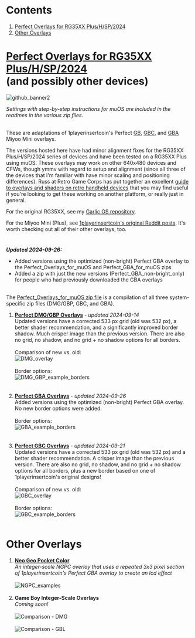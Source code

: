 # Contents
1. [Perfect Overlays for RG35XX Plus/H/SP/2024](https://github.com/mugwomp93/muOS_Customization/tree/main#perfect-overlays-for-rg35xx-plushsp2024and-possibly-other-devices)
2. [Other Overlays](https://github.com/mugwomp93/muOS_Customization/tree/main#other-overlays)

# [Perfect Overlays for RG35XX Plus/H/SP/2024](https://github.com/mugwomp93/muOS_Customization/blob/main/Perfect_Overlays_for_muOS.zip)<br>(and possibly other devices)
![github_banner2](https://github.com/user-attachments/assets/901f929a-1d00-4c1b-acb1-4f7da8d07a4b)

*Settings with step-by-step instructions for muOS are included in the readmes in the various zip files.*<br><br>

These are adaptations of 1playerinsertcoin's Perfect [GB](https://www.reddit.com/r/MiyooMini/comments/18e2o0z/i_remastered_my_game_boy_dmg_overlay/), [GBC](https://www.reddit.com/r/MiyooMini/comments/1857xa7/i_made_a_game_boy_color_overlay/), and [GBA](https://www.reddit.com/r/MiyooMini/comments/18ovuld/i_made_a_game_boy_advance_overlay/) Miyoo Mini overlays.

The versions hosted here have had minor alignment fixes for the RG35XX Plus/H/SP/2024 series of devices and have been tested on a RG35XX Plus using muOS. These overlays may work on other 640x480 devices and CFWs, though ymmv with regard to setup and alignment (since all three of the devices that I'm familiar with have minor scaling and positioning differences). Russ at Retro Game Corps has put together an excellent [guide to overlays and shaders on retro handheld devices](https://retrogamecorps.com/2024/09/01/guide-shaders-and-overlays-on-retro-handhelds/) that you may find useful if you're looking to get these working on another platform, or really just in general.

For the original RG35XX, see my [Garlic OS repository](https://github.com/mugwomp93/GarlicOS_Customization).

For the Miyoo Mini (Plus), see [1playerinsertcoin's original Reddit posts](https://www.reddit.com/u/1playerinsertcoin/s/yhapRMwOJz). It's worth checking out all of their other overlays, too.
#
***Updated 2024-09-26:***
- Added versions using the optimized (non-bright) Perfect GBA overlay to the Perfect_Overlays_for_muOS and Perfect_GBA_for_muOS zips
- Added a zip with just the new versions (Perfect_GBA_non-bright_only) for people who had previously downloaded the GBA overlays<br><br>

The [Perfect_Overlays_for_muOS zip file](https://github.com/mugwomp93/muOS_Customization/blob/main/Perfect_Overlays_for_muOS.zip) is a compilation of all three system-specific zip files (DMG/GBP, GBC, and GBA).

1. **[Perfect DMG/GBP Overlays](https://github.com/mugwomp93/muOS_Customization/blob/main/Perfect_DMG_GBP_for_muOS.zip)** - *updated 2024-09-14*<br>Updated versions have a corrected 533 px grid (old was 532 px), a better shader recommendation, and a significantly improved border shadow. Much crisper image than the previous version. There are also no grid, no shadow, and no grid + no shadow options for all borders.<br><br>Comparison of new vs. old:<br>![DMG_overlay](https://github.com/user-attachments/assets/3b41e2a5-c3fa-4a41-b9a7-3f7010400ba4)<br><br>Border options:<br>![DMG_GBP_example_borders](https://github.com/user-attachments/assets/ddad0d35-1a17-4564-aed2-97aa497bd7db)<br><br><br>
2. **[Perfect GBA Overlays](https://github.com/mugwomp93/muOS_Customization/blob/main/Perfect_GBA_for_muOS.zip)** - *updated 2024-09-26*<br>Added versions using the optimized (non-bright) Perfect GBA overlay. No new border options were added.<br><br>Border options:<br>![GBA_example_borders](https://github.com/user-attachments/assets/17c2ddcf-d249-4d77-9d1a-12816d978408)<br><br><br>
3. **[Perfect GBC Overlays](https://github.com/mugwomp93/muOS_Customization/blob/main/Perfect_GBC_for_muOS.zip)** - *updated 2024-09-21*<br>Updated versions have a corrected 533 px grid (old was 532 px) and a better shader recommendation. A crisper image than the previous version. There are also no grid, no shadow, and no grid + no shadow options for all borders, plus a new border based on one of 1playerinsertcoin's original designs!<br><br>Comparison of new vs. old:<br>![GBC_overlay](https://github.com/user-attachments/assets/d1520c42-4cde-40e1-931c-254fe7fe4abc)<br><br>Border options:<br>![GBC_example_borders](https://github.com/user-attachments/assets/9790e994-5e64-4468-a1e4-d1d685c2ec98)<br><br>

# Other Overlays

1. **[Neo Geo Pocket Color](https://github.com/mugwomp93/muOS_Customization/blob/main/NGPC_mugwomp93.zip)**
<br>*An integer-scale NGPC overlay that uses a repeated 3x3 pixel section of 1playerinsertcoin's Perfect GBA overlay to create an lcd effect*<br><br>![NGPC_examples](https://github.com/user-attachments/assets/de9f492f-5997-4b98-9a25-5d000bfd1c5c)
<br><br>
2. **Game Boy Integer-Scale Overlays**
<br>*Coming soon!*<br><br>![Comparison - DMG](https://github.com/user-attachments/assets/19d9dccf-c2cf-4d8a-bcca-e3ddc650bb74)<br><br>![Comparison - GBL](https://github.com/user-attachments/assets/c7cd126b-bf32-4fe1-9625-f4246b10cbdf)






